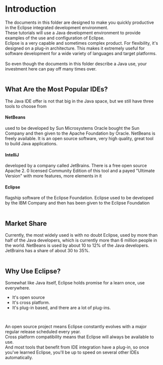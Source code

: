 # Introduction

The documents in this folder are designed to make you quickly productive in the Eclipse integrated development environment.
<br/>
These tutorials will use a Java development environment to provide examples of the use and configuration of Eclipse.
<br/>
Eclipse is a very capable and sometimes complex product. For flexibility, it's designed on a plug-in architecture. This makes it extremely useful for software development for a wide variety of languages and target platforms.
<br/><br/>
So even though the documents in this folder describe a Java use, your investment here can pay off many times over.
<br/><br/>

## What Are the Most Popular IDEs?

The Java IDE offer is not that big in the Java space, but we still have three tools to choose from

#### NetBeans
used to be developed by Sun Microsystems
Oracle bought the Sun Company and then given to the Apache Foundation by Oracle.
NetBeans is freely available. It is an open source software, very high quality, great tool to build Java applications.
<br/>
#### IntelliJ
developed by a company called JetBrains. There is a free open source Apache 2. 0 licensed Community Edition of this tool and a payed "Ultimate Version" with more features, more elements in it
<br/>
#### Eclipse
flagship software of the Eclipse Foundation.
Eclipse used to be developed by the IBM Company and then has been given to the Eclipse Foundation
<br/><br/>

## Market Share
Currently, the most widely used is with no doubt Eclipse, used by more than half of the Java developers, which is currently more than 6 million people in the world.
NetBeans is used by about 10 to 12% of the Java developers.
JetBrains has a share of about 30 to 35%.
<br/><br/>

## Why Use Eclipse?

Somewhat like Java itself, Eclipse holds promise for a learn once, use everywhere.
* It's open source
* It's cross platform.
* It's plug-in based, and there are a lot of plug-ins.
<br/>

An open source project means Eclipse constantly evolves with a major regular release scheduled every year.<br/>
Cross platform compatibility means that Eclipse will always be available to use.<br/>
And most tools that benefit from IDE integration have a plug-in, so once you've learned Eclipse, you'll be up to speed on several other IDEs automatically.
